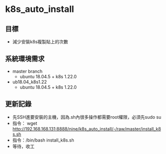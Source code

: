 # k8s_auto_install
## 目標
* 減少安裝k8s複製貼上的次數

## 系統環境需求
* master branch
  * ubuntu 18.04.5 + k8s 1.22.0
* ub18.04_k8s1.22
  * ubuntu 18.04.5 + k8s 1.22.0

## 更新記錄
* 先SSH進要安裝的主機，因為.sh內很多操作都需要root權限，必須先sudo su
* 指令： wget http://192.168.168.131:8888/nine/k8s_auto_install/-/raw/master/install_k8s.sh
* 指令：/bin/bash install_k8s.sh
* 等待，收工